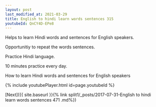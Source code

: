 ```yaml
---
layout: post
last_modified_at: 2021-03-29
title: English to hindi learn words sentences 315 
youtubeId: QnCY4D-EPe8
---
```

 
 
Helps to learn Hindi words and sentences for English speakers.

Opportunitiy to repeat the words sentences. 

Practice Hindi language. 
 
10 minutes practice every day. 
 
How to learn Hindi words and sentences for English speakers 
 
{% include youtubePlayer.html id=page.youtubeId %}
 
 
[Next]({{ site.baseurl }}{% link  split1/_posts/2017-07-31-English to hindi learn words sentences 471 .md%})
 
